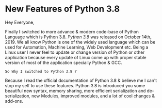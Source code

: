 # New Features of Python 3.8

Hey Everyone,

Finally I switched to more advance & modern code-base of Python Language which is Python 3.8. *Python 3.8* was released on 
October 14th, 2019. We all know Python is one of the widely used language which can be used for Automation,
Machine Learning, Web Development  etc.
Being a Linux user I never feel to update or change version of Python or other application because every update of 
Linux come up with proper stable version of most of the application specially Python & GCC.

`So Why I switched to Python 3.8 ?`

Because I read the official documentation of Python 3.8 & believe me I can't stop my self to use these features.
Python 3.8 is introduced you some beautiful new syntax, memory sharing, more efficient serialization and de-serialization,
new Modules, improved modules, and a lot of cool changes & add-ons. 
